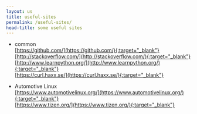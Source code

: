 ```yaml
---
layout: us 
title: useful-sites 
permalink: /useful-sites/
head-title: some useful sites 
---
```


* common  
[https://github.com/](https://github.com/){:target="_blank"}  
[http://stackoverflow.com/](http://stackoverflow.com/){:target="_blank"}  
[http://www.learnpython.org/](http://www.learnpython.org/){:target="_blank"}  
[https://curl.haxx.se/](https://curl.haxx.se/){:target="_blank"}  

* Automotive Linux   
[https://www.automotivelinux.org/](https://www.automotivelinux.org/){:target="_blank"}  
[https://www.tizen.org/](https://www.tizen.org/){:target="_blank"}  
